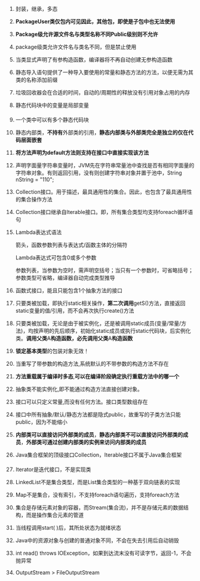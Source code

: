 1. 封装，继承，多态

2. **PackageUser类仅包内可见因此，其他包，即使是子包中也无法使用**

3. **Package级允许源文件名与类型名称不同Public级别则不允许**

4. package级类允许文件名与类名不同，但是禁止使用

5. 当类显式声明了有参构造函数，编译器将不再自动创建无参构造函数

6. 静态导入语句提供了一种导入要使用的常量和静态方法的方法，以便无需为其类的名称添加前缀

7. 垃圾回收器会在合适的时间，自动的/周期性的释放没有引用对象占用的内存

8. 静态代码块中的变量是局部变量

9. 一个类中可以有多个静态代码块

10. 静态内部类，**不持有**外部类的引用，**静态内部类与外部类完全是独立的仅在代码层面嵌套**

11. **将方法声明为default方法则支持在接口中直接实现该方法**

12. 声明字面量字符串变量时，JVM先在字符串常量池中查找是否有相同字面量的字符串对象。有则返回引用，没有则创建字符串对象并置于池中，String nString = "110";

13. Collection接口。用于描述，最具通用性的集合。因此，也包含了最具通用性的集合操作方法

14. Collection接口继承自Iterable接口。即，所有集合类型均支持foreach循环语句

15. Lambda表达式语法

    箭头，函数参数列表与表达式/函数主体的分隔符

    Lambda表达式可包含0或多个参数

    参数列表，当参数为空时，需声明空括号；当只有一个参数时，可省略括号；参数类型可省略，编译器自动完成类型推导

16. 函数式接口，能且只能包含1个抽象方法的接口

17. 只要类被加载，即执行static相关操作，**第二次调用**getS()方法，直接返回static变量的值/引用，而不会再次执行create()方法

18. 只要类被加载，无论是由于被实例化，还是被调用static成员(变量/常量/方法)，均按声明的先后顺序，初始化static成员或执行static代码块，后实例化类。**调用父类**A**构造函数，必先调用父类**A**构造函数**

19. **锁定基本类型**的包装对象无效！

20. 当重写了带参数的构造方法,系统默认的不带参数的构造方法不存在

21. **方法重载属于编译时多态**,**可以在编译阶段确定执行重载方法中的哪一个**

22. 抽象类不能实例化,即不能通过构造方法直接创建对象。

23. 接口可以只定义常量,而没有任何方法。接口类型数组存在

24. 接口中所有抽象/默认/静态方法都是隐式public，故重写的子类方法只能public，因为不能缩小

25. **内部类可以直接访问外部类的成员**，**静态内部类不可以直接访问外部类的成员**，**外部类可通过创建内部类的实例来访问内部类的成员**

26. Java集合框架的顶级接口Collection，Iterable接口不属于Java集合框架

27. Iterator是迭代接口，不是实现类

28. LinkedList不是集合类型，而是List集合类型的一种基于双向链表的实现

29. Map不是集合，没有索引，不支持foreach语句遍历，支持foreach方法

30. 集合是存储元素对象的容器，而Stream(集合流)，并不是存储元素的数据结构，而是操作集合元素的管道

31. 当线程调用start( )后，其所处状态为就绪状态

32. Java中的资源对象与创建的普通对象不同，不会在失去引用后自动销毁

33. int read() throws IOException，如果到达流末没有可读字节，返回-1，不会抛异常

34. OutputStream >  FileOutputStream

